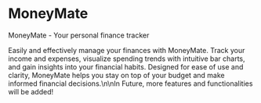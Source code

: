 # MoneyMate
MoneyMate - Your personal finance tracker

Easily and effectively manage your finances with MoneyMate. Track your income and expenses, visualize spending trends with intuitive bar charts, and gain insights into your financial habits. Designed for ease of use and clarity, MoneyMate helps you stay on top of your budget and make informed financial decisions.\n\nIn Future, more features and functionalities will be added!
